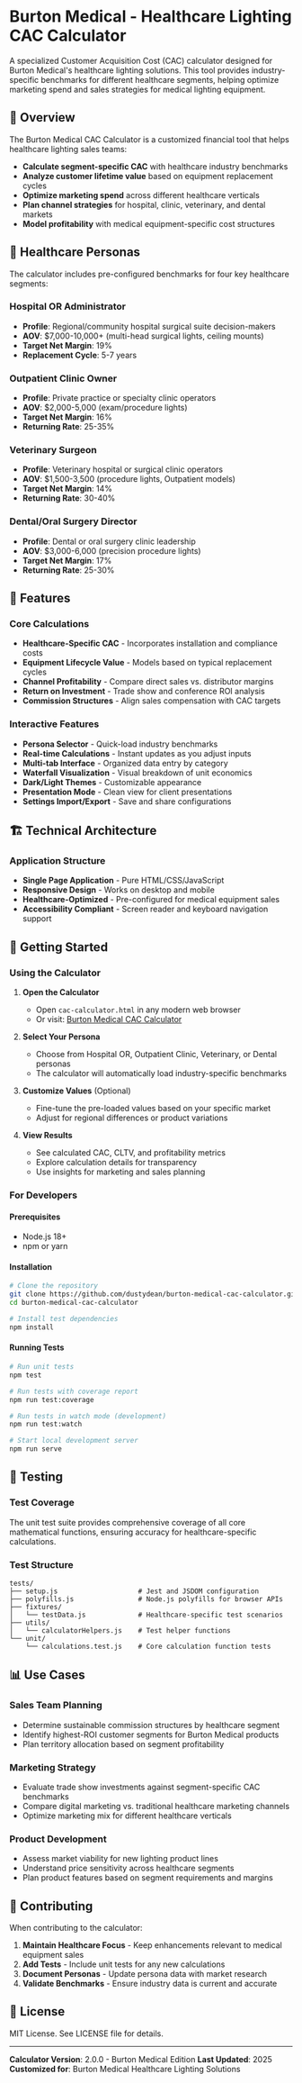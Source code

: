 # Burton Medical - Healthcare Lighting CAC Calculator

A specialized Customer Acquisition Cost (CAC) calculator designed for Burton Medical's healthcare lighting solutions. This tool provides industry-specific benchmarks for different healthcare segments, helping optimize marketing spend and sales strategies for medical lighting equipment.

## 🎯 Overview

The Burton Medical CAC Calculator is a customized financial tool that helps healthcare lighting sales teams:
- **Calculate segment-specific CAC** with healthcare industry benchmarks
- **Analyze customer lifetime value** based on equipment replacement cycles
- **Optimize marketing spend** across different healthcare verticals
- **Plan channel strategies** for hospital, clinic, veterinary, and dental markets
- **Model profitability** with medical equipment-specific cost structures

## 🏥 Healthcare Personas

The calculator includes pre-configured benchmarks for four key healthcare segments:

### Hospital OR Administrator
- **Profile**: Regional/community hospital surgical suite decision-makers
- **AOV**: $7,000-10,000+ (multi-head surgical lights, ceiling mounts)
- **Target Net Margin**: 19%
- **Replacement Cycle**: 5-7 years

### Outpatient Clinic Owner
- **Profile**: Private practice or specialty clinic operators
- **AOV**: $2,000-5,000 (exam/procedure lights)
- **Target Net Margin**: 16%
- **Returning Rate**: 25-35%

### Veterinary Surgeon
- **Profile**: Veterinary hospital or surgical clinic operators
- **AOV**: $1,500-3,500 (procedure lights, Outpatient models)
- **Target Net Margin**: 14%
- **Returning Rate**: 30-40%

### Dental/Oral Surgery Director
- **Profile**: Dental or oral surgery clinic leadership
- **AOV**: $3,000-6,000 (precision procedure lights)
- **Target Net Margin**: 17%
- **Returning Rate**: 25-30%

## 🚀 Features

### Core Calculations
- **Healthcare-Specific CAC** - Incorporates installation and compliance costs
- **Equipment Lifecycle Value** - Models based on typical replacement cycles
- **Channel Profitability** - Compare direct sales vs. distributor margins
- **Return on Investment** - Trade show and conference ROI analysis
- **Commission Structures** - Align sales compensation with CAC targets

### Interactive Features
- **Persona Selector** - Quick-load industry benchmarks
- **Real-time Calculations** - Instant updates as you adjust inputs
- **Multi-tab Interface** - Organized data entry by category
- **Waterfall Visualization** - Visual breakdown of unit economics
- **Dark/Light Themes** - Customizable appearance
- **Presentation Mode** - Clean view for client presentations
- **Settings Import/Export** - Save and share configurations

## 🏗️ Technical Architecture

### Application Structure
- **Single Page Application** - Pure HTML/CSS/JavaScript
- **Responsive Design** - Works on desktop and mobile
- **Healthcare-Optimized** - Pre-configured for medical equipment sales
- **Accessibility Compliant** - Screen reader and keyboard navigation support

## 🚀 Getting Started

### Using the Calculator

1. **Open the Calculator**
   - Open `cac-calculator.html` in any modern web browser
   - Or visit: [Burton Medical CAC Calculator](https://dustydean.github.io/burton-medical-cac-calculator)

2. **Select Your Persona**
   - Choose from Hospital OR, Outpatient Clinic, Veterinary, or Dental personas
   - The calculator will automatically load industry-specific benchmarks

3. **Customize Values** (Optional)
   - Fine-tune the pre-loaded values based on your specific market
   - Adjust for regional differences or product variations

4. **View Results**
   - See calculated CAC, CLTV, and profitability metrics
   - Explore calculation details for transparency
   - Use insights for marketing and sales planning

### For Developers

#### Prerequisites
- Node.js 18+
- npm or yarn

#### Installation
```bash
# Clone the repository
git clone https://github.com/dustydean/burton-medical-cac-calculator.git
cd burton-medical-cac-calculator

# Install test dependencies
npm install
```

#### Running Tests
```bash
# Run unit tests
npm test

# Run tests with coverage report
npm run test:coverage

# Run tests in watch mode (development)
npm run test:watch

# Start local development server
npm run serve
```

## 🧪 Testing

### Test Coverage
The unit test suite provides comprehensive coverage of all core mathematical functions, ensuring accuracy for healthcare-specific calculations.

### Test Structure
```
tests/
├── setup.js                    # Jest and JSDOM configuration
├── polyfills.js                # Node.js polyfills for browser APIs
├── fixtures/
│   └── testData.js             # Healthcare-specific test scenarios
├── utils/
│   └── calculatorHelpers.js    # Test helper functions
└── unit/
    └── calculations.test.js    # Core calculation function tests
```

## 📊 Use Cases

### Sales Team Planning
- Determine sustainable commission structures by healthcare segment
- Identify highest-ROI customer segments for Burton Medical products
- Plan territory allocation based on segment profitability

### Marketing Strategy
- Evaluate trade show investments against segment-specific CAC benchmarks
- Compare digital marketing vs. traditional healthcare marketing channels
- Optimize marketing mix for different healthcare verticals

### Product Development
- Assess market viability for new lighting product lines
- Understand price sensitivity across healthcare segments
- Plan product features based on segment requirements and margins

## 🤝 Contributing

When contributing to the calculator:
1. **Maintain Healthcare Focus** - Keep enhancements relevant to medical equipment sales
2. **Add Tests** - Include unit tests for any new calculations
3. **Document Personas** - Update persona data with market research
4. **Validate Benchmarks** - Ensure industry data is current and accurate

## 📄 License

MIT License. See LICENSE file for details.

---

**Calculator Version**: 2.0.0 - Burton Medical Edition
**Last Updated**: 2025
**Customized for**: Burton Medical Healthcare Lighting Solutions